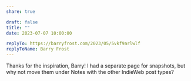 ```yaml
---
share: true

draft: false
title: ""
date: 2023-07-07 10:00:00

replyTo: https://barryfrost.com/2023/05/5vkf9arlwlf
replyToName: Barry Frost
---
```


Thanks for the inspiration, Barry! I had a separate page for snapshots, but why not move them under Notes with the other IndieWeb post types?
